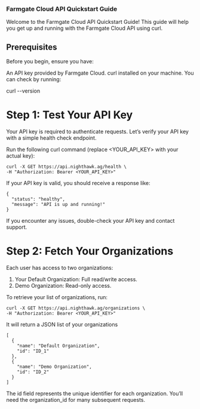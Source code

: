 ### Farmgate Cloud API Quickstart Guide
Welcome to the Farmgate Cloud API Quickstart Guide! This guide will help you get up and running with the Farmgate Cloud API using curl.

## Prerequisites
Before you begin, ensure you have:

An API key provided by Farmgate Cloud.
curl installed on your machine. You can check by running:

curl --version

# Step 1: Test Your API Key
Your API key is required to authenticate requests. Let’s verify your API key with a simple health check endpoint.

Run the following curl command (replace <YOUR_API_KEY> with your actual key):

```
curl -X GET https://api.nighthawk.ag/health \
-H "Authorization: Bearer <YOUR_API_KEY>"
```

If your API key is valid, you should receive a response like:

```
{
  "status": "healthy",
  "message": "API is up and running!"
}
```

If you encounter any issues, double-check your API key and contact support.

# Step 2: Fetch Your Organizations
Each user has access to two organizations:

1. Your Default Organization: Full read/write access.
2. Demo Organization: Read-only access.

To retrieve your list of organizations, run:

```
curl -X GET https://api.nighthawk.ag/organizations \
-H "Authorization: Bearer <YOUR_API_KEY>"
```

It will return a JSON list of your organizations

```
[
  {
    "name": "Default Organization",
    "id": "ID_1"
  },
  {
    "name": "Demo Organization",
    "id": "ID_2"
  }
]
```

The id field represents the unique identifier for each organization. You’ll need the organization_id for many subsequent requests.